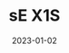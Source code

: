 ---
title: "sE X1S"
linkTitle: "sE X1S"
date: 2023-01-02
weight: 2
description: >
  En beskrivelse av mikrofoner som ble tidligere brukt til innspilling i studio 1 og 2.
---